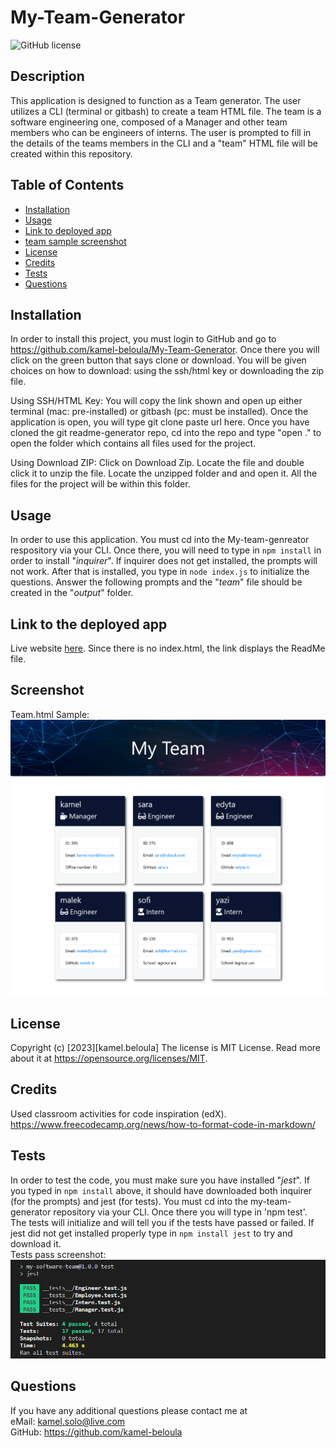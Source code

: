# My-Team-Generator

![GitHub license](https://img.shields.io/badge/license-MIT%20License-blue.svg)


## Description

This application is designed to function as a Team generator. The user utilizes a CLI (terminal or gitbash) to create a team HTML file. The team is a software engineering one, composed of a Manager and other team members who can be engineers of interns. The user is prompted to fill in the details of the teams members in the CLI and a "team" HTML file will be created within this repository.

## Table of Contents

- [Installation](#installation)
- [Usage](#usage)
- [Link to deployed app](#link-to-deployed-app)
- [team sample screenshot](#screenshot)
- [License](#license)
- [Credits](#credits)
- [Tests](#tests)
- [Questions](#questions)

## Installation

In order to install this project, you must login to GitHub and go to https://github.com/kamel-beloula/My-Team-Generator. Once there you will click on the green button that says clone or download. You will be given choices on how to download: using the ssh/html key or downloading the zip file.

Using SSH/HTML Key: You will copy the link shown and open up either terminal (mac: pre-installed) or gitbash (pc: must be installed). Once the application is open, you will type git clone paste url here. Once you have cloned the git readme-generator repo, cd into the repo and type "open ." to open the folder which contains all files used for the project.

Using Download ZIP: Click on Download Zip. Locate the file and double click it to unzip the file. Locate the unzipped folder and and open it. All the files for the project will be within this folder.

## Usage

In order to use this application. You must cd into the My-team-genreator respository via your CLI. Once there, you will need to type in `npm install` in order to install "*inquirer*". If inquirer does not get installed, the prompts will not work. After that is installed, you type in `node index.js` to initialize the questions. Answer the following prompts and the "*team*" file should be created in the "*output*" folder.

## Link to the deployed app

Live website [here](https://kamel-beloula.github.io/My-Team-Generator/). Since there is no index.html, the link displays the ReadMe file.

## Screenshot

Team.html Sample:
![deployed application screenshot sample](./src/images/Screenshot.png)

## License

Copyright (c) [2023][kamel.beloula]
The license is MIT License.
Read more about it at https://opensource.org/licenses/MIT.

## Credits

Used classroom activities for code inspiration (edX).<br>
https://www.freecodecamp.org/news/how-to-format-code-in-markdown/

## Tests

In order to test the code, you must make sure you have installed "*jest*". If you typed in `npm install` above, it should have downloaded both inquirer (for the prompts) and jest (for tests). You must cd into the my-team-generator repository via your CLI. Once there you will type in 'npm test'. The tests will initialize and will tell you if the tests have passed or failed. If jest did not get installed properly type in `npm install jest` to try and download it.<br>Tests pass screenshot:
![tests pass screenshot](./src/images/tests%20passed.PNG)


## Questions

If you have any additional questions please contact me at 
<br> eMail: kamel.solo@live.com 
<br> GitHub: https://github.com/kamel-beloula